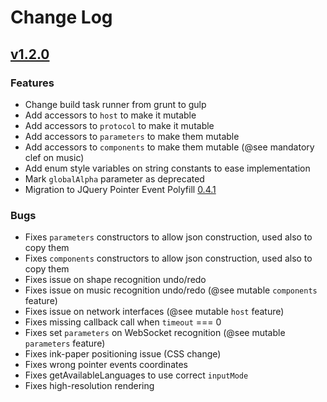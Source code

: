 # Change Log

## [v1.2.0](https://github.com/MyScript/MyScriptJS/tree/v1.2.0)

### Features
- Change build task runner from grunt to gulp
- Add accessors to `host` to make it mutable
- Add accessors to `protocol` to make it mutable
- Add accessors to `parameters` to make them mutable
- Add accessors to `components` to make them mutable (@see mandatory clef on music)
- Add enum style variables on string constants to ease implementation
- Mark `globalAlpha` parameter as deprecated
- Migration to JQuery Pointer Event Polyfill [0.4.1](https://github.com/jquery/PEP/releases/tag/0.4.1)

### Bugs
- Fixes `parameters` constructors to allow json construction, used also to copy them
- Fixes `components` constructors to allow json construction, used also to copy them
- Fixes issue on shape recognition undo/redo
- Fixes issue on music recognition undo/redo (@see mutable `components` feature)
- Fixes issue on network interfaces (@see mutable `host` feature)
- Fixes missing callback call when `timeout` === 0
- Fixes set `parameters` on WebSocket recognition (@see mutable `parameters` feature)
- Fixes ink-paper positioning issue (CSS change)
- Fixes wrong pointer events coordinates
- Fixes getAvailableLanguages to use correct `inputMode`
- Fixes high-resolution rendering

